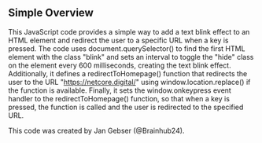 ## Simple Overview
This JavaScript code provides a simple way to add a text blink effect to an HTML element and redirect the user to a specific URL when a key is pressed.
The code uses document.querySelector() to find the first HTML element with the class "blink" and sets an interval to toggle the "hide" class on the element every 600 milliseconds, creating the text blink effect.
Additionally, it defines a redirectToHomepage() function that redirects the user to the URL "https://netcore.digital/" using window.location.replace() if the function is available. Finally, it sets the window.onkeypress event handler to the redirectToHomepage() function, so that when a key is pressed, the function is called and the user is redirected to the specified URL.

This code was created by Jan Gebser (@Brainhub24).
